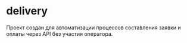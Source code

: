 # delivery
Проект создан для автоматизации процессов составления заявки и оплаты через API без участия оператора.
